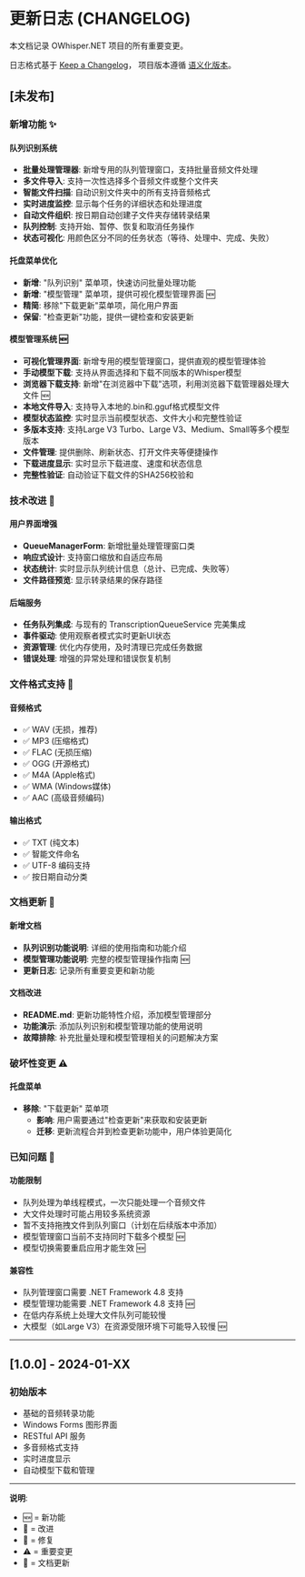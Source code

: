 # 更新日志 (CHANGELOG)

本文档记录 OWhisper.NET 项目的所有重要变更。

日志格式基于 [Keep a Changelog](https://keepachangelog.com/zh-CN/1.0.0/)，
项目版本遵循 [语义化版本](https://semver.org/lang/zh-CN/)。

## [未发布]

### 新增功能 ✨

#### 队列识别系统
- **批量处理管理器**: 新增专用的队列管理窗口，支持批量音频文件处理
- **多文件导入**: 支持一次性选择多个音频文件或整个文件夹
- **智能文件扫描**: 自动识别文件夹中的所有支持音频格式
- **实时进度监控**: 显示每个任务的详细状态和处理进度
- **自动文件组织**: 按日期自动创建子文件夹存储转录结果
- **队列控制**: 支持开始、暂停、恢复和取消任务操作
- **状态可视化**: 用颜色区分不同的任务状态（等待、处理中、完成、失败）

#### 托盘菜单优化
- **新增**: "队列识别" 菜单项，快速访问批量处理功能
- **新增**: "模型管理" 菜单项，提供可视化模型管理界面 🆕
- **精简**: 移除"下载更新"菜单项，简化用户界面
- **保留**: "检查更新"功能，提供一键检查和安装更新

#### 模型管理系统 🆕
- **可视化管理界面**: 新增专用的模型管理窗口，提供直观的模型管理体验
- **手动模型下载**: 支持从界面选择和下载不同版本的Whisper模型
- **浏览器下载支持**: 新增"在浏览器中下载"选项，利用浏览器下载管理器处理大文件 🆕
- **本地文件导入**: 支持导入本地的.bin和.gguf格式模型文件
- **模型状态监控**: 实时显示当前模型状态、文件大小和完整性验证
- **多版本支持**: 支持Large V3 Turbo、Large V3、Medium、Small等多个模型版本
- **文件管理**: 提供删除、刷新状态、打开文件夹等便捷操作
- **下载进度显示**: 实时显示下载进度、速度和状态信息
- **完整性验证**: 自动验证下载文件的SHA256校验和

### 技术改进 🔧

#### 用户界面增强
- **QueueManagerForm**: 新增批量处理管理窗口类
- **响应式设计**: 支持窗口缩放和自适应布局
- **状态统计**: 实时显示队列统计信息（总计、已完成、失败等）
- **文件路径预览**: 显示转录结果的保存路径

#### 后端服务
- **任务队列集成**: 与现有的 TranscriptionQueueService 完美集成
- **事件驱动**: 使用观察者模式实时更新UI状态
- **资源管理**: 优化内存使用，及时清理已完成任务数据
- **错误处理**: 增强的异常处理和错误恢复机制

### 文件格式支持 📁

#### 音频格式
- ✅ WAV (无损，推荐)
- ✅ MP3 (压缩格式)
- ✅ FLAC (无损压缩)
- ✅ OGG (开源格式)
- ✅ M4A (Apple格式)
- ✅ WMA (Windows媒体)
- ✅ AAC (高级音频编码)

#### 输出格式
- ✅ TXT (纯文本)
- ✅ 智能文件命名
- ✅ UTF-8 编码支持
- ✅ 按日期自动分类

### 文档更新 📖

#### 新增文档
- **队列识别功能说明**: 详细的使用指南和功能介绍
- **模型管理功能说明**: 完整的模型管理操作指南 🆕
- **更新日志**: 记录所有重要变更和新功能

#### 文档改进
- **README.md**: 更新功能特性介绍，添加模型管理部分
- **功能演示**: 添加队列识别和模型管理功能的使用说明
- **故障排除**: 补充批量处理和模型管理相关的问题解决方案

### 破坏性变更 ⚠️

#### 托盘菜单
- **移除**: "下载更新" 菜单项
  - **影响**: 用户需要通过"检查更新"来获取和安装更新
  - **迁移**: 更新流程合并到检查更新功能中，用户体验更简化

### 已知问题 🐛

#### 功能限制
- 队列处理为单线程模式，一次只能处理一个音频文件
- 大文件处理时可能占用较多系统资源
- 暂不支持拖拽文件到队列窗口（计划在后续版本中添加）
- 模型管理窗口当前不支持同时下载多个模型 🆕
- 模型切换需要重启应用才能生效 🆕

#### 兼容性
- 队列管理窗口需要 .NET Framework 4.8 支持
- 模型管理功能需要 .NET Framework 4.8 支持 🆕
- 在低内存系统上处理大文件队列可能较慢
- 大模型（如Large V3）在资源受限环境下可能导入较慢 🆕

---

## [1.0.0] - 2024-01-XX

### 初始版本
- 基础的音频转录功能
- Windows Forms 图形界面
- RESTful API 服务
- 多音频格式支持
- 实时进度显示
- 自动模型下载和管理

---

**说明**: 
- 🆕 = 新功能
- 🔧 = 改进
- 🐛 = 修复
- ⚠️ = 重要变更
- 📖 = 文档更新 